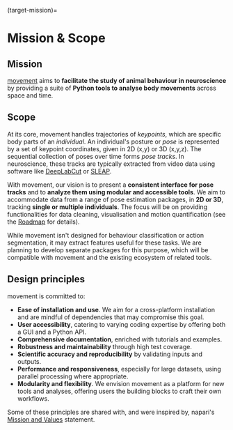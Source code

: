 (target-mission)=
# Mission & Scope

## Mission

[movement](https://movement.neuroinformatics.dev/) aims to **facilitate the study of animal behaviour in neuroscience** by providing a suite of **Python tools to analyse body movements** across space and time.

## Scope

At its core, movement handles trajectories of *keypoints*, which are specific body parts of an *individual*. An individual's posture or *pose* is represented by a set of keypoint coordinates, given in 2D (x,y) or 3D (x,y,z). The sequential collection of poses over time forms *pose tracks*. In neuroscience, these tracks are typically extracted from video data using software like [DeepLabCut](http://www.mackenziemathislab.org/deeplabcut) or [SLEAP](https://sleap.ai/).

With movement, our vision is to present a **consistent interface for pose tracks** and to **analyze them using modular and accessible tools**. We aim to accommodate data from a range of pose estimation packages, in **2D or 3D**, tracking **single or multiple individuals**. The focus will be on providing functionalities for data cleaning, visualisation and motion quantification (see the [Roadmap](target-roadmap) for details).

While movement isn't designed for behaviour classification or action segmentation, it may extract features useful for these tasks. We are planning to develop separate packages for this purpose, which will be compatible with movement and the existing ecosystem of related tools.

## Design principles

movement is committed to:
- __Ease of installation and use__. We aim for a cross-platform installation and are mindful of dependencies that may compromise this goal.
- __User accessibility__, catering to varying coding expertise by offering both a GUI and a Python API.
- __Comprehensive documentation__, enriched with tutorials and examples.
- __Robustness and maintainability__ through high test coverage.
- __Scientific accuracy and reproducibility__ by validating inputs and outputs.
- __Performance and responsiveness__, especially for large datasets, using parallel processing where appropriate.
- __Modularity and flexibility__. We envision movement as a platform for new tools and analyses, offering users the building blocks to craft their own workflows.

Some of these principles are shared with, and were inspired by, napari's [Mission and Values](https://napari.org/mission.html) statement.
